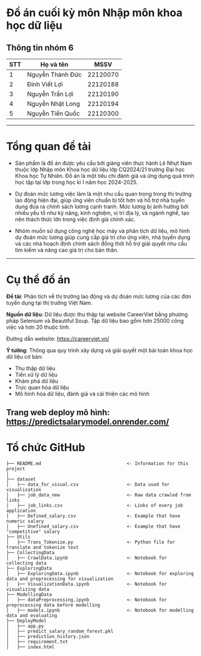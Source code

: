 # Đồ án cuối kỳ môn Nhập môn khoa học dữ liệu
## Thông tin nhóm 6

| **STT** | **Họ và tên** | **MSSV** | 
|-------|---------------|---------|
| 1     | Nguyễn Thành Đức | 22120070 | 
| 2     | Đinh Viết Lợi | 22120188 |  |
| 3     | Nguyễn Trần Lợi | 22120190 |
| 4     | Nguyễn Nhật Long | 22120194 |
| 5     | Nguyễn Tiến Quốc | 22120300 |


---
# Tổng quan đề tài

* Sản phẩm là đồ án được yêu cầu bởi giảng viên thực hành Lê Nhựt Nam thuộc lớp Nhập môn Khoa học dữ liệu lớp CQ2024/21 trường Đại học Khoa học Tự Nhiên. Đồ án là một tiêu chí đánh giá và ứng dụng quá trình học tập tại lớp trong học kì I năm học 2024-2025.

* Dự đoán mức lương việc làm là một nhu cầu quan trọng trong thị trường lao động hiện đại, giúp ứng viên chuẩn bị tốt hơn và hỗ trợ nhà tuyển dụng đưa ra chính sách lương cạnh tranh. Mức lương bị ảnh hưởng bởi nhiều yếu tố như kỹ năng, kinh nghiệm, vị trí địa lý, và ngành nghề, tạo nên thách thức lớn trong việc định giá chính xác.

* Nhóm muốn sử dụng công nghệ học máy và phân tích dữ liệu, mô hình dự đoán mức lương giúp cung cấp giá trị cho ứng viên, nhà tuyển dụng và các nhà hoạch định chính sách đồng thời hỗ trợ giải quyết nhu cầu tìm kiếm và nâng cao giá trị cho bản thân.

---
# Cụ thể đồ án

**Đề tài**: Phân tích về thị trường lao động và dự đoán mức lương của các đơn tuyển dụng tại thị trường Việt Nam.

**Nguồn dữ liệu**: Dữ liệu được thu thập tại website CareerViet bằng phương pháp Selenium và Beautiful Soup. Tập dữ liệu bao gồm hơn 25000 công việc và hơn 20 thuộc tính.

Đường dẫn website: https://careerviet.vn/

**Ý tưởng**: Thông qua quy trình xây dựng và giải quyết một bài toán khoa học dữ liệu cơ bản:
* Thu thập dữ liệu
* Tiền xử lý dữ liệu
* Khám phá dữ liệu
* Trực quan hóa dữ liệu
* Mô hình hóa dữ liệu, đánh giá và cải thiện các mô hình

**Trang web deploy mô hình:** https://predictsalarymodel.onrender.com/
---
# Tổ chức GitHub
```
├── README.md                                <- Information for this project
│
├── dataset
│   ├── data_for_visual.csv                  <- Data used for visualization
│   ├── job_data_new                         <- Raw data crawled from links
│   ├── job_links.csv                        <- Links of every job application
│   ├── Defined_salary.csv                   <- Example that have numeric salary
│   ├── Unefined_salary.csv                  <- Example that have "competitive" salary
├── Utils                            
│   ├── Trans_Tokenize.py                    <- Python file for translate and tokenize text 
├── CollectingData                            
│   ├── CrawlData.ipynb                      <- Notebook for collecting data
├── ExploringData                            
│   ├── ExploringData.ipynb                  <- Notebook for exploring data and preprocessing for visualization
│   ├── VisualizationData.ipynb              <- Notebook for visualizing data
├── ModellingData                            
│   ├── dataPreprocessing.ipynb              <- Notebook for preprocessing data before modelling
│   ├── models.ipynb                         <- Notebook for modelling data and evaluating
├── DeployModel
│   ├── app.py
│   ├── predict_salary_random_forest.pkl
│   ├── prediction_history.json
│   ├── requirement.txt
│   ├── index.html